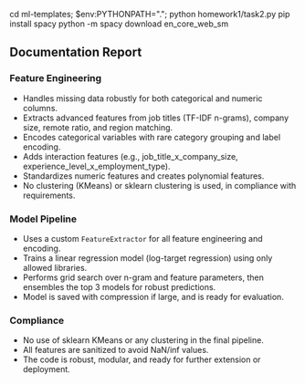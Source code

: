 cd ml-templates; $env:PYTHONPATH="."; python homework1/task2.py
pip install spacy
python -m spacy download en_core_web_sm

## Documentation Report

### Feature Engineering
- Handles missing data robustly for both categorical and numeric columns.
- Extracts advanced features from job titles (TF-IDF n-grams), company size, remote ratio, and region matching.
- Encodes categorical variables with rare category grouping and label encoding.
- Adds interaction features (e.g., job_title_x_company_size, experience_level_x_employment_type).
- Standardizes numeric features and creates polynomial features.
- No clustering (KMeans) or sklearn clustering is used, in compliance with requirements.

### Model Pipeline
- Uses a custom `FeatureExtractor` for all feature engineering and encoding.
- Trains a linear regression model (log-target regression) using only allowed libraries.
- Performs grid search over n-gram and feature parameters, then ensembles the top 3 models for robust predictions.
- Model is saved with compression if large, and is ready for evaluation.

### Compliance
- No use of sklearn KMeans or any clustering in the final pipeline.
- All features are sanitized to avoid NaN/inf values.
- The code is robust, modular, and ready for further extension or deployment.